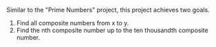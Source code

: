 Similar to the "Prime Numbers" project, this project achieves two goals.
1) Find all composite numbers from x to y.
2) Find the nth composite number up to the ten thousandth composite number.
